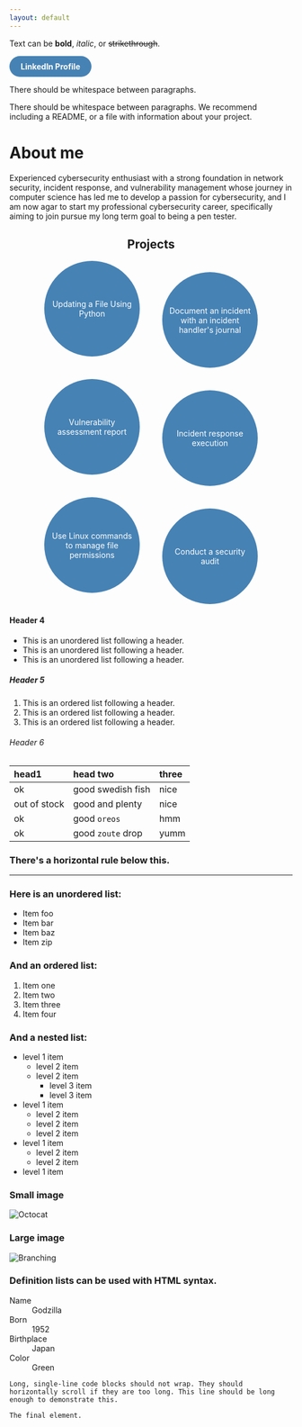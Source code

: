 ```yaml
---
layout: default
---
```


Text can be **bold**, _italic_, or ~~strikethrough~~.

<a href="https://www.linkedin.com/in/breyon-bowman-729391237/" style="display: inline-block; background-color: #4682B4; color: white; text-decoration: none; padding: 10px 20px; border-radius: 25px; font-weight: bold;">LinkedIn Profile</a>

There should be whitespace between paragraphs.

There should be whitespace between paragraphs. We recommend including a README, or a file with information about your project. 

# About me

Experienced cybersecurity enthusiast with a strong foundation in network security, incident response, and vulnerability management whose journey in computer science has led me to develop a passion for cybersecurity, and I am now agar to start my professional cybersecurity career, specifically aiming to join pursue my long term goal to being a pen tester.


<h2 style="text-align: center;">Projects</h2>

<style>
.project-bubble {
  display: flex;
  align-items: center;
  justify-content: center;
  background-color: #4682B4;  /* Changed to darkish sky blue */
  color: white;
  padding: 10px;
  border-radius: 50%;  /* Changed to 50% for circular shape */
  width: 150px;  /* Added fixed width */
  height: 150px;  /* Added fixed height */
  margin: 10px;
  cursor: pointer;
  transition: all 0.3s ease;
  text-align: center;
  overflow: hidden;
  position: relative;
}

.project-bubble:hover {
  transform: scale(1.1);
  background-color: rgba(0, 0, 0, 0.5);  /* Changed to transparent black */
}

.project-name {
  display: block;
  transition: opacity 0.3s ease;
}

.associated-project {
  position: absolute;
  top: 0;
  left: 0;
  right: 0;
  bottom: 0;
  display: flex;
  align-items: center;
  justify-content: center;
  opacity: 0;
  transition: opacity 0.3s ease;
}

.project-bubble:hover .associated-project {
  opacity: 1;
}

.project-bubble:hover .project-name {
  opacity: 0;
}

.associated-project a {
  color: white;
  text-decoration: none;
  font-size: 0.8em;
  padding: 5px;
  border-radius: 5px;
  background-color: rgba(0, 0, 0, 0.5);
}

.project-container {
  display: flex;
  flex-wrap: wrap;
  justify-content: center;
  gap: 20px;
}

.project-bubble:nth-child(odd) {
  transform: translateY(-10px);
}

.project-bubble:nth-child(even) {
  transform: translateY(10px);
}

.project-bubble:hover {
  transform: scale(1.1) translateY(0);
}
</style>

<div class="project-container">
  <div class="project-bubble">
    <span class="project-name">Updating a File Using Python</span>
    <div class="associated-project">
      <a href="https://docs.google.com/presentation/d/104vj63hCLHkrugQQTfK1Dd7oiMhas2HH2_lNUsSmCNk/edit#slide=id.p">Updating a File Using Python lab</a>
    </div>
  </div>

  <div class="project-bubble">
    <span class="project-name">Document an incident with an incident handler's journal</span>
    <div class="associated-project">
      <a href="https://docs.google.com/document/d/1zzNWQI49lH9ITrDKudjlw4stTf1I7yuZCtP2FJTDzK0/edit?resourcekey=0-zsGjrRjrrO7KNZuAUyZMOg">Incident handler's journal example</a>
    </div>
  </div>

  <div class="project-bubble">
    <span class="project-name">Vulnerability assessment report</span>
    <div class="associated-project">
      <a href="https://docs.google.com/document/d/1AsN7zZNlcRHzRmOQk43vi8Z-uJ_TSroLbJ_ci9qFQIo/edit?resourcekey=0-wFIjLbfogxxC3RqkiK02Wg">Vulnerability assessment report lab</a>
    </div>
  </div>

  <div class="project-bubble">
    <span class="project-name">Incident response execution</span>
    <div class="associated-project">
      <a href="https://docs.google.com/presentation/d/1BoN-haIWpvA5R5iYkNsq2a7nGKuK5lOv4adJcEHwMEE/edit#slide=id.g279c45888cd_0_36">Use the NIST Cybersecurity Framework to respond to a security incident lab</a>
    </div>
  </div>

  <div class="project-bubble">
    <span class="project-name">Use Linux commands to manage file permissions</span>
    <div class="associated-project">
      <a href="https://docs.google.com/document/d/1BCXBdrraCHh7w3FrnfMvs-FiOzDjWzsWIlFiUcTBME8/edit?resourcekey=0--jfRjUAXgWP7VlQLR32liw">File permissions in Linux lab</a>
    </div>
  </div>

  <div class="project-bubble">
    <span class="project-name">Conduct a security audit</span>
    <div class="associated-project">
      <a href="https://docs.google.com/document/d/1yi9OqjPmkz0-nPTWne3W0Jqnzct7HHyOgSKWU_dvSyA/edit">Controls and compliance checklist lab</a>
    </div>
  </div>
</div>


#### Header 4

*   This is an unordered list following a header.
*   This is an unordered list following a header.
*   This is an unordered list following a header.

##### Header 5

1.  This is an ordered list following a header.
2.  This is an ordered list following a header.
3.  This is an ordered list following a header.

###### Header 6

| head1        | head two          | three |
|:-------------|:------------------|:------|
| ok           | good swedish fish | nice  |
| out of stock | good and plenty   | nice  |
| ok           | good `oreos`      | hmm   |
| ok           | good `zoute` drop | yumm  |

### There's a horizontal rule below this.

* * *

### Here is an unordered list:

*   Item foo
*   Item bar
*   Item baz
*   Item zip

### And an ordered list:

1.  Item one
1.  Item two
1.  Item three
1.  Item four

### And a nested list:

- level 1 item
  - level 2 item
  - level 2 item
    - level 3 item
    - level 3 item
- level 1 item
  - level 2 item
  - level 2 item
  - level 2 item
- level 1 item
  - level 2 item
  - level 2 item
- level 1 item

### Small image

![Octocat](https://github.githubassets.com/images/icons/emoji/octocat.png)

### Large image

![Branching](https://guides.github.com/activities/hello-world/branching.png)


### Definition lists can be used with HTML syntax.

<dl>
<dt>Name</dt>
<dd>Godzilla</dd>
<dt>Born</dt>
<dd>1952</dd>
<dt>Birthplace</dt>
<dd>Japan</dd>
<dt>Color</dt>
<dd>Green</dd>
</dl>

```
Long, single-line code blocks should not wrap. They should horizontally scroll if they are too long. This line should be long enough to demonstrate this.
```

```
The final element.
```
